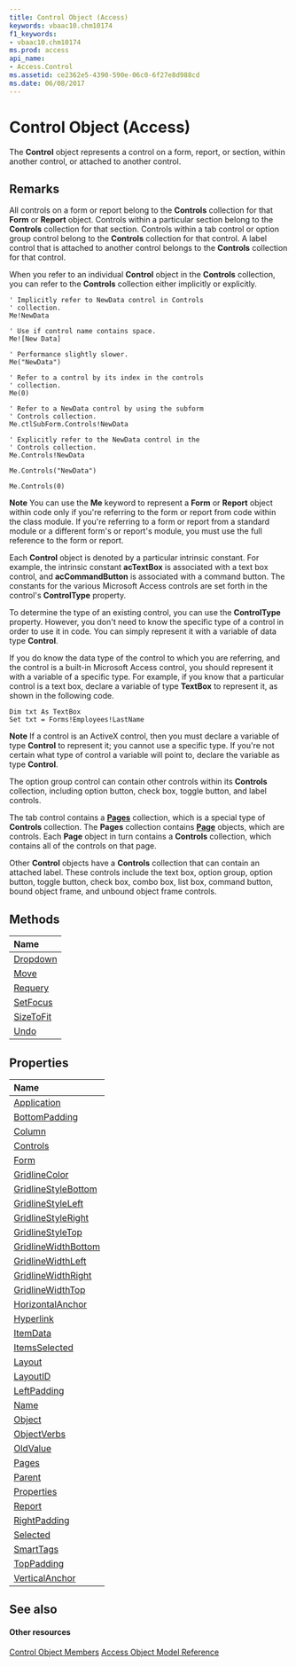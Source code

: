 ```yaml
---
title: Control Object (Access)
keywords: vbaac10.chm10174
f1_keywords:
- vbaac10.chm10174
ms.prod: access
api_name:
- Access.Control
ms.assetid: ce2362e5-4390-590e-06c0-6f27e8d988cd
ms.date: 06/08/2017
---
```



# Control Object (Access)

The **Control** object represents a control on a form, report, or section, within another control, or attached to another control.


## Remarks

All controls on a form or report belong to the **Controls** collection for that **Form** or **Report** object. Controls within a particular section belong to the **Controls** collection for that section. Controls within a tab control or option group control belong to the **Controls** collection for that control. A label control that is attached to another control belongs to the **Controls** collection for that control.

When you refer to an individual **Control** object in the **Controls** collection, you can refer to the **Controls** collection either implicitly or explicitly.




```
' Implicitly refer to NewData control in Controls 
' collection. 
Me!NewData
```




```
' Use if control name contains space. 
Me![New Data]
```




```
' Performance slightly slower. 
Me("NewData")
```




```
' Refer to a control by its index in the controls 
' collection. 
Me(0)
```




```
' Refer to a NewData control by using the subform 
' Controls collection. 
Me.ctlSubForm.Controls!NewData
```




```
' Explicitly refer to the NewData control in the 
' Controls collection. 
Me.Controls!NewData
```




```
Me.Controls("NewData")
```




```
Me.Controls(0)
```


 **Note**  You can use the **Me** keyword to represent a **Form** or **Report** object within code only if you're referring to the form or report from code within the class module. If you're referring to a form or report from a standard module or a different form's or report's module, you must use the full reference to the form or report.

Each **Control** object is denoted by a particular intrinsic constant. For example, the intrinsic constant **acTextBox** is associated with a text box control, and **acCommandButton** is associated with a command button. The constants for the various Microsoft Access controls are set forth in the control's **ControlType** property.

To determine the type of an existing control, you can use the **ControlType** property. However, you don't need to know the specific type of a control in order to use it in code. You can simply represent it with a variable of data type **Control**.

If you do know the data type of the control to which you are referring, and the control is a built-in Microsoft Access control, you should represent it with a variable of a specific type. For example, if you know that a particular control is a text box, declare a variable of type **TextBox** to represent it, as shown in the following code.




```
Dim txt As TextBox 
Set txt = Forms!Employees!LastName 

```


 **Note**  If a control is an ActiveX control, then you must declare a variable of type **Control** to represent it; you cannot use a specific type. If you're not certain what type of control a variable will point to, declare the variable as type **Control**.

The option group control can contain other controls within its **Controls** collection, including option button, check box, toggle button, and label controls.

The tab control contains a **[Pages](http://msdn.microsoft.com/library/e77c8d31-1cb7-d647-6faa-2eb234ce0708%28Office.15%29.aspx)** collection, which is a special type of **Controls** collection. The **Pages** collection contains **[Page](http://msdn.microsoft.com/library/6351b0ea-bd07-5ee6-ea20-0d410e09d939%28Office.15%29.aspx)** objects, which are controls. Each **Page** object in turn contains a **Controls** collection, which contains all of the controls on that page.

Other **Control** objects have a **Controls** collection that can contain an attached label. These controls include the text box, option group, option button, toggle button, check box, combo box, list box, command button, bound object frame, and unbound object frame controls.


## Methods



|**Name**|
|:-----|
|[Dropdown](http://msdn.microsoft.com/library/45957d42-3e81-f7eb-9579-e5e75c833f59%28Office.15%29.aspx)|
|[Move](http://msdn.microsoft.com/library/fd52e497-642f-72a9-af64-971d8c888e71%28Office.15%29.aspx)|
|[Requery](http://msdn.microsoft.com/library/95f68520-7bbc-6627-0702-477b839f98c5%28Office.15%29.aspx)|
|[SetFocus](http://msdn.microsoft.com/library/21e2a6d1-7dd9-92ae-a6a6-72ed67dbc61d%28Office.15%29.aspx)|
|[SizeToFit](http://msdn.microsoft.com/library/421b93c4-b648-a7d7-5e0c-845672d4dab8%28Office.15%29.aspx)|
|[Undo](http://msdn.microsoft.com/library/d2c2d6ee-7086-db63-c471-03530cf7f2ab%28Office.15%29.aspx)|

## Properties



|**Name**|
|:-----|
|[Application](http://msdn.microsoft.com/library/b46574ca-6159-c34a-befd-7d390bdc39f9%28Office.15%29.aspx)|
|[BottomPadding](http://msdn.microsoft.com/library/df4e0be6-aec9-3e04-c273-3fa0d5d8c026%28Office.15%29.aspx)|
|[Column](http://msdn.microsoft.com/library/7e4594a5-113e-9fe0-fb96-04b1ee7e798d%28Office.15%29.aspx)|
|[Controls](http://msdn.microsoft.com/library/81b01d02-c346-8750-cc8a-4623f24219f6%28Office.15%29.aspx)|
|[Form](http://msdn.microsoft.com/library/86612c78-65f8-dc56-77da-d031502822f7%28Office.15%29.aspx)|
|[GridlineColor](http://msdn.microsoft.com/library/0966f9d9-70a0-cdd9-fc89-7bf9239e63b6%28Office.15%29.aspx)|
|[GridlineStyleBottom](http://msdn.microsoft.com/library/d53fb6e0-3613-095f-a52d-747819fc5601%28Office.15%29.aspx)|
|[GridlineStyleLeft](http://msdn.microsoft.com/library/fe8829f8-bad9-2b34-f613-22b65b3325d4%28Office.15%29.aspx)|
|[GridlineStyleRight](http://msdn.microsoft.com/library/1d0bf3f0-97d4-d88f-047f-270985520e45%28Office.15%29.aspx)|
|[GridlineStyleTop](http://msdn.microsoft.com/library/d2a5a630-d6ff-75ae-5921-9c2953d8e9c6%28Office.15%29.aspx)|
|[GridlineWidthBottom](http://msdn.microsoft.com/library/f51c8d07-a9ce-ce99-622b-7f35290812fb%28Office.15%29.aspx)|
|[GridlineWidthLeft](http://msdn.microsoft.com/library/e148bfb1-a668-f2e3-ef0b-f243e943bef3%28Office.15%29.aspx)|
|[GridlineWidthRight](http://msdn.microsoft.com/library/12df6aff-9e00-35ff-47ca-40be9622ee8a%28Office.15%29.aspx)|
|[GridlineWidthTop](http://msdn.microsoft.com/library/5d3d0d5a-3c72-26fc-66d2-1b7af9768b36%28Office.15%29.aspx)|
|[HorizontalAnchor](http://msdn.microsoft.com/library/e81daacc-3c0b-608c-aea1-e01bc162b6b3%28Office.15%29.aspx)|
|[Hyperlink](http://msdn.microsoft.com/library/f27ac8cc-f5ba-cbc5-4153-7b24ce199679%28Office.15%29.aspx)|
|[ItemData](http://msdn.microsoft.com/library/5eb23c40-566e-33bb-9b73-0ecc701ea5e5%28Office.15%29.aspx)|
|[ItemsSelected](http://msdn.microsoft.com/library/348bc66f-4274-df2e-fdec-d36f678fd7de%28Office.15%29.aspx)|
|[Layout](http://msdn.microsoft.com/library/c290a3e7-bba1-0d67-1e82-a53a4b7b2588%28Office.15%29.aspx)|
|[LayoutID](http://msdn.microsoft.com/library/1cf53242-e9e8-dc87-907a-788036844f4c%28Office.15%29.aspx)|
|[LeftPadding](http://msdn.microsoft.com/library/42354a61-958a-7c9a-6091-a1884c77ef8a%28Office.15%29.aspx)|
|[Name](http://msdn.microsoft.com/library/b1e31997-1b99-0476-eda8-afef8975420b%28Office.15%29.aspx)|
|[Object](http://msdn.microsoft.com/library/bfa11d67-ef96-128f-ef0d-efc555b51b5d%28Office.15%29.aspx)|
|[ObjectVerbs](http://msdn.microsoft.com/library/e94a1718-0cd7-6d4a-b319-03b180233824%28Office.15%29.aspx)|
|[OldValue](http://msdn.microsoft.com/library/eb805182-2e02-f134-2515-12b3ca564154%28Office.15%29.aspx)|
|[Pages](http://msdn.microsoft.com/library/fd4ea2c0-ea8c-51a0-a012-8ba5848d3516%28Office.15%29.aspx)|
|[Parent](http://msdn.microsoft.com/library/e85b37ce-72cd-2326-4f64-6613dde9d2b9%28Office.15%29.aspx)|
|[Properties](http://msdn.microsoft.com/library/418b9ddb-b7d3-813c-7806-9ae9904175d7%28Office.15%29.aspx)|
|[Report](http://msdn.microsoft.com/library/1c1f4703-bda7-de97-eb13-830238a5170a%28Office.15%29.aspx)|
|[RightPadding](http://msdn.microsoft.com/library/3c9d50a2-42e7-f292-a3bc-42bed689fcef%28Office.15%29.aspx)|
|[Selected](http://msdn.microsoft.com/library/80477eda-78aa-6cdd-062f-dd9caac816c6%28Office.15%29.aspx)|
|[SmartTags](http://msdn.microsoft.com/library/2f8b1435-31d4-4388-614c-4f26544eed7c%28Office.15%29.aspx)|
|[TopPadding](http://msdn.microsoft.com/library/52197046-2042-fc96-f72d-d81413546e9e%28Office.15%29.aspx)|
|[VerticalAnchor](http://msdn.microsoft.com/library/ce4da8b9-aaad-85db-fd3a-490fbd87c380%28Office.15%29.aspx)|

## See also


#### Other resources


[Control Object Members](http://msdn.microsoft.com/library/c6f2ed0f-f8e1-d56e-22a5-a365b64b7754%28Office.15%29.aspx)
[Access Object Model Reference](http://msdn.microsoft.com/library/2de134a4-6c5c-d2a3-8377-f4dd973ba650%28Office.15%29.aspx)

